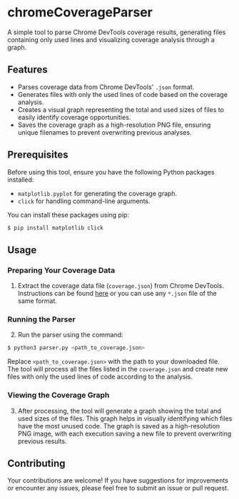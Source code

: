 # chromeCoverageParser
A simple tool to parse Chrome DevTools coverage results, generating files containing only used lines and visualizing coverage analysis through a graph.

## Features
- Parses coverage data from Chrome DevTools' `.json` format.
- Generates files with only the used lines of code based on the coverage analysis.
- Creates a visual graph representing the total and used sizes of files to easily identify coverage opportunities.
- Saves the coverage graph as a high-resolution PNG file, ensuring unique filenames to prevent overwriting previous analyses.

## Prerequisites
Before using this tool, ensure you have the following Python packages installed:
- `matplotlib.pyplot` for generating the coverage graph.
- `click` for handling command-line arguments.

You can install these packages using pip:
```bash
$ pip install matplotlib click
```

## Usage

### Preparing Your Coverage Data
1. Extract the coverage data file (`coverage.json`) from Chrome DevTools. Instructions can be found [here](https://developers.google.com/web/updates/2019/01/devtools#coverage) or you can use any `*.json` file of the same format.

### Running the Parser
2. Run the parser using the command:
```bash
$ python3 parser.py <path_to_coverage.json>
```
Replace `<path_to_coverage.json>` with the path to your downloaded file. The tool will process all the files listed in the `coverage.json` and create new files with only the used lines of code according to the analysis.

### Viewing the Coverage Graph
3. After processing, the tool will generate a graph showing the total and used sizes of the files. This graph helps in visually identifying which files have the most unused code. The graph is saved as a high-resolution PNG image, with each execution saving a new file to prevent overwriting previous results.

## Contributing
Your contributions are welcome! If you have suggestions for improvements or encounter any issues, please feel free to submit an issue or pull request.
